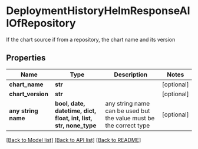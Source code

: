 # DeploymentHistoryHelmResponseAllOfRepository

If the chart source if from a repository, the chart name and its version

## Properties
Name | Type | Description | Notes
------------ | ------------- | ------------- | -------------
**chart_name** | **str** |  | [optional] 
**chart_version** | **str** |  | [optional] 
**any string name** | **bool, date, datetime, dict, float, int, list, str, none_type** | any string name can be used but the value must be the correct type | [optional]

[[Back to Model list]](../README.md#documentation-for-models) [[Back to API list]](../README.md#documentation-for-api-endpoints) [[Back to README]](../README.md)


